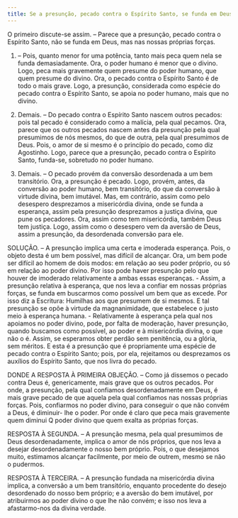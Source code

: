 ```yaml
---
title: Se a presunção, pecado contra o Espírito Santo, se funda em Deus ou nas nossas próprias forças
---
```


O primeiro discute-se assim. – Parece que a presunção, pecado contra o Espírito Santo, não se funda em Deus, mas nas nossas próprias forças.  

1. – Pois, quanto menor for uma potência, tanto mais peca quem nela se funda demasiadamente. Ora, o poder humano é menor que o divino. Logo, peca mais gravemente quem presume do poder humano, que quem presume do divino. Ora, o pecado contra o Espírito Santo é de todo o mais grave. Logo, a presunção, considerada como espécie do pecado contra o Espírito Santo, se apoia no poder humano, mais que no divino.  

2. Demais. – Do pecado contra o Espírito Santo nascem outros pecados: pois tal pecado é considerado como a malícia, pela qual pecamos. Ora, parece que os outros pecados nascem antes da presunção pela qual presumimos de nós mesmos, do que de outra, pela qual presumimos de Deus. Pois, o amor de si mesmo é o princípio do pecado, como diz Agostinho. Logo, parece que a presunção, pecado contra o Espírito Santo, funda-se, sobretudo no poder humano.  

3. Demais. – O pecado provém da conversão desordenada a um bem transitório. Ora, a presunção é pecado. Logo, provém, antes, da conversão ao poder humano, bem transitório, do que da conversão à virtude divina, bem imutável.  Mas, em contrário, assim como pelo desespero desprezamos a misericórdia divina, onde se funda a esperança, assim pela presunção desprezamos a justiça divina, que pune os pecadores. Ora, assim como tem misericórdia, também Deus tem justiça. Logo, assim como o desespero vem da aversão de Deus, assim a presunção, da desordenada conversão para ele.  

SOLUÇÃO. – A presunção implica uma certa e imoderada esperança. Pois, o objeto desta é um bem possível, mas difícil de alcançar. Ora, um bem pode ser difícil ao homem de dois modos: em relação ao seu poder próprio, ou só em relação ao poder divino. Por isso pode haver presunção pelo que houver de imoderado relativamente a ambas essas esperanças. - Assim, a presunção relativa à esperança, que nos leva a confiar em nossas próprias forças, se funda em buscarmos como possível um bem que as excede. Por isso diz a Escritura: Humilhas aos que presumem de si mesmos. E tal presunção se opõe à virtude da magnanimidade, que estabelece o justo meio à esperança humana. - Relativamente à esperança pela qual nos apoiamos no poder divino, pode, por falta de moderação, haver presunção, quando buscamos como possível, ao poder e à misericórdia divina, o que não o é. Assim, se esperamos obter perdão sem penitência, ou a glória, sem méritos. E esta é a presunção que é propriamente uma espécie de pecado contra o Espírito Santo; pois, por ela, rejeitamos ou desprezamos os auxílios do Espírito Santo, que nos livra do pecado.  

DONDE A RESPOSTA À PRIMEIRA OBJEÇÃO. – Como já dissemos o pecado contra Deus é, genericamente, mais grave que os outros pecados. Por onde, a presunção, pela qual confiamos desordenadamente em Deus, é mais grave pecado de que aquela pela qual confiamos nas nossas próprias forças. Pois, confiarmos no poder divino, para conseguir o que não convém a Deus, é diminuir- lhe o poder. Por onde é claro que peca mais gravemente quem diminui Q poder divino que quem exalta as próprias forças.  

RESPOSTA À SEGUNDA. – A presunção mesma, pela qual presumimos de Deus desordenadamente, implica o amor de nós próprios, que nos leva a desejar desordenadamente o nosso bem próprio. Pois, o que desejamos muito, estimamos alcançar facilmente, por meio de outrem, mesmo se não o pudermos.  

RESPOSTA À TERCEIRA. – A presunção fundada na misericórdia divina implica, a conversão a um bem transitório, enquanto procedente do desejo desordenado do nosso bem próprio; e a aversão do bem imutável, por atribuirmos ao poder divino o que lhe não convém; e isso nos leva a afastarmo-nos da divina verdade.
